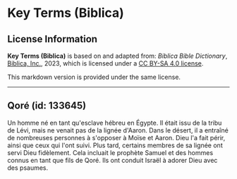 # Key Terms (Biblica)

## License Information

**Key Terms (Biblica)** is based on and adapted from: _Biblica Bible Dictionary_, [Biblica, Inc.](https://www.biblica.com/), 2023, which is licensed under a [CC BY-SA 4.0 license](https://creativecommons.org/licenses/by-sa/4.0/legalcode.en).

This markdown version is provided under the same license.



--------------------------------

## Qoré (id: 133645)

Un homme né en tant qu'esclave hébreu en Égypte. Il était issu de la tribu de Lévi, mais ne venait pas de la lignée d'Aaron. Dans le désert, il a entraîné de nombreuses personnes à s'opposer à Moïse et Aaron. Dieu l'a fait périr, ainsi que ceux qui l'ont suivi. Plus tard, certains membres de sa lignée ont servi Dieu fidèlement. Cela incluait le prophète Samuel et des hommes connus en tant que fils de Qoré. Ils ont conduit Israël à adorer Dieu avec des psaumes.


